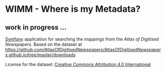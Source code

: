 # WIMM - Where is my Metadata?

## work in progress ...
[Symfony](https://symfony.com/) application for searching the mappings from the _Atlas of Digitised Newspapers_. Based on the dataset at https://github.com/AtlasOfDigitisedNewspapers/AtlasOfDigitisedNewspapers.github.io/tree/master/downloads

License for the dataset: [Creative Commons Attribution 4.0 International](https://creativecommons.org/licenses/by/4.0/)

